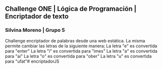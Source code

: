 ## Challenge ONE | Lógica de Programación | Encriptador de texto
### Silvina Moreno | Grupo 5

Challenge encriptador de palabras desde una web estática. 
La misma permite cambiar las letras de la siguiente manera;
La letra "e" es convertida para "enter"
La letra "i" es convertida para "imes"
La letra "a" es convertida para "ai"
La letra "o" es convertida para "ober"
La letra "u" es convertida para "ufat"#   e n c r i p t a d o r J S  
 